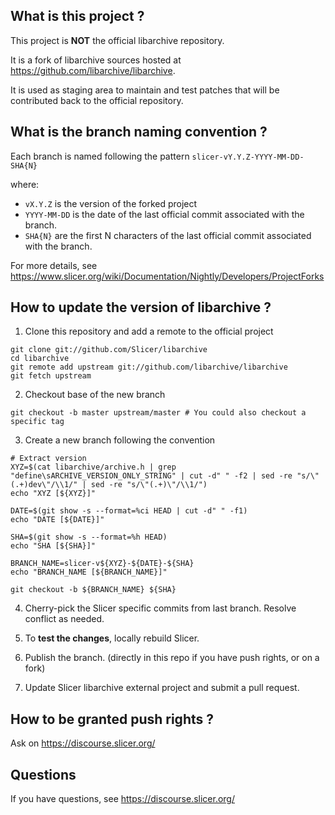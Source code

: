 What is this project ?
----------------------

This project is **NOT** the official libarchive repository.

It is a fork of libarchive sources hosted at https://github.com/libarchive/libarchive.

It is used as staging area to maintain and test patches that will be contributed back to the
official repository.


What is the branch naming convention ?
--------------------------------------

Each branch is named following the pattern `slicer-vY.Y.Z-YYYY-MM-DD-SHA{N}`

where:

* `vX.Y.Z` is the version of the forked project
* `YYYY-MM-DD` is the date of the last official commit associated with the branch.
* `SHA{N}` are the first N characters of the last official commit associated with the branch.

For more details, see https://www.slicer.org/wiki/Documentation/Nightly/Developers/ProjectForks


How to update the version of libarchive ?
-----------------------------------------

1. Clone this repository and add a remote to the official project

```
git clone git://github.com/Slicer/libarchive
cd libarchive
git remote add upstream git://github.com/libarchive/libarchive
git fetch upstream
```

2. Checkout base of the new branch

```
git checkout -b master upstream/master # You could also checkout a specific tag
```

3. Create a new branch following the convention

```
# Extract version
XYZ=$(cat libarchive/archive.h | grep "define\sARCHIVE_VERSION_ONLY_STRING" | cut -d" " -f2 | sed -re "s/\"(.+)dev\"/\\1/" | sed -re "s/\"(.+)\"/\\1/")
echo "XYZ [${XYZ}]"

DATE=$(git show -s --format=%ci HEAD | cut -d" " -f1)
echo "DATE [${DATE}]"

SHA=$(git show -s --format=%h HEAD)
echo "SHA [${SHA}]"

BRANCH_NAME=slicer-v${XYZ}-${DATE}-${SHA}
echo "BRANCH_NAME [${BRANCH_NAME}]"

git checkout -b ${BRANCH_NAME} ${SHA}
```

4. Cherry-pick the Slicer specific commits from last branch. Resolve conflict as needed.

5. To **test the changes**, locally rebuild Slicer.

6. Publish the branch. (directly in this repo if you have push rights, or on a fork)

7. Update Slicer libarchive external project and submit a pull request.


How to be granted push rights ?
-------------------------------

Ask on https://discourse.slicer.org/


Questions
---------

If you have questions, see https://discourse.slicer.org/

